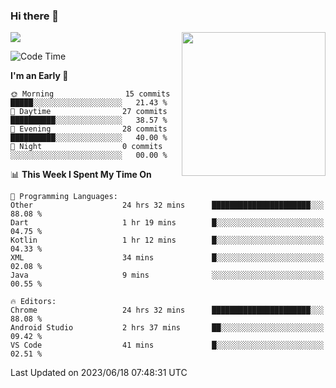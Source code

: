 ### Hi there 👋

![](https://metrics.lecoq.io/itaowu?template=classic&config.timezone=Asia%2FShanghai)
<img align='right' src="https://media.giphy.com/media/M9gbBd9nbDrOTu1Mqx/giphy.gif" width="230">

<!--START_SECTION:waka-->
![Code Time](http://img.shields.io/badge/Code%20Time-89%20hrs%2043%20mins-blue)

**I'm an Early 🐤** 

```text
🌞 Morning                15 commits          █████░░░░░░░░░░░░░░░░░░░░   21.43 % 
🌆 Daytime                27 commits          ██████████░░░░░░░░░░░░░░░   38.57 % 
🌃 Evening                28 commits          ██████████░░░░░░░░░░░░░░░   40.00 % 
🌙 Night                  0 commits           ░░░░░░░░░░░░░░░░░░░░░░░░░   00.00 % 
```


📊 **This Week I Spent My Time On** 

```text
💬 Programming Languages: 
Other                    24 hrs 32 mins      ██████████████████████░░░   88.08 % 
Dart                     1 hr 19 mins        █░░░░░░░░░░░░░░░░░░░░░░░░   04.75 % 
Kotlin                   1 hr 12 mins        █░░░░░░░░░░░░░░░░░░░░░░░░   04.33 % 
XML                      34 mins             █░░░░░░░░░░░░░░░░░░░░░░░░   02.08 % 
Java                     9 mins              ░░░░░░░░░░░░░░░░░░░░░░░░░   00.55 % 

🔥 Editors: 
Chrome                   24 hrs 32 mins      ██████████████████████░░░   88.08 % 
Android Studio           2 hrs 37 mins       ██░░░░░░░░░░░░░░░░░░░░░░░   09.42 % 
VS Code                  41 mins             █░░░░░░░░░░░░░░░░░░░░░░░░   02.51 % 
```


 Last Updated on 2023/06/18 07:48:31 UTC
<!--END_SECTION:waka-->

<!--
**itaowu/itaowu** is a ✨ _special_ ✨ repository because its `README.md` (this file) appears on your GitHub profile.

Here are some ideas to get you started:

- 🔭 I’m currently working on ...
- 🌱 I’m currently learning ...
- 👯 I’m looking to collaborate on ...
- 🤔 I’m looking for help with ...
- 💬 Ask me about ...
- 📫 How to reach me: ...
- 😄 Pronouns: ...
- ⚡ Fun fact: ...
-->
